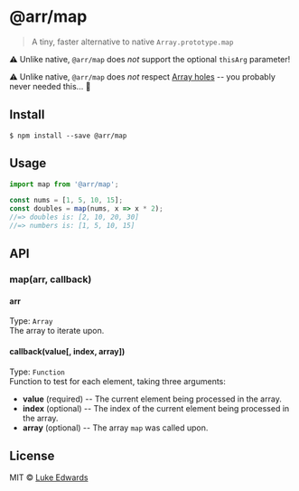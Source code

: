 # @arr/map

> A tiny, faster alternative to native `Array.prototype.map`

:warning: Unlike native, `@arr/map` does _not_ support the optional `thisArg` parameter!

:warning: Unlike native, `@arr/map` does _not_ respect [Array holes](http://2ality.com/2015/09/holes-arrays-es6.html) -- you probably never needed this... :thinking:

## Install

```
$ npm install --save @arr/map
```

## Usage

```js
import map from '@arr/map';

const nums = [1, 5, 10, 15];
const doubles = map(nums, x => x * 2);
//=> doubles is: [2, 10, 20, 30]
//=> numbers is: [1, 5, 10, 15]
```

## API

### map(arr, callback)

#### arr
Type: `Array`<br>
The array to iterate upon.

#### callback(value[, index, array])
Type: `Function`<br>
Function to test for each element, taking three arguments:

* **value** (required) -- The current element being processed in the array.
* **index** (optional) -- The index of the current element being processed in the array.
* **array** (optional) -- The array `map` was called upon.


## License

MIT © [Luke Edwards](http://lukeed.com)
